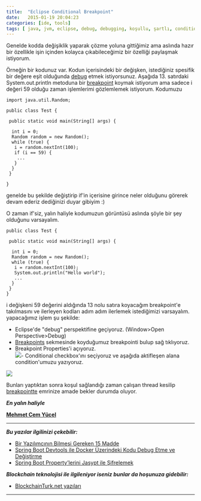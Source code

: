 ```yaml
---
title:  "Eclipse Conditional Breakpoint"
date:   2015-01-19 20:04:23
categories: [ide, tools]
tags: [ java, jvm, eclipse, debug, debugging, koşullu, şartlı, conditional, breakpoint]
---
```


Genelde kodda değişiklik yaparak çözme yoluna gittiğimiz ama aslında hazır bir özellikle işin içinden kolayca çıkabileceğimiz bir özelliği paylaşmak istiyorum.  
  
Örneğin bir kodunuz var. Kodun içerisindeki bir değişken, istediğiniz spesifik bir değere eşit olduğunda [debug](http://en.wikipedia.org/wiki/Debugging) etmek istiyorsunuz. Aşağıda 13. satırdaki System.out.println metoduna bir [breakpoint](http://en.wikipedia.org/wiki/Breakpoint) koymak istiyorum ama sadece i değeri 59 olduğu zaman işlemlerimi gözlemlemek istiyorum. Kodumuzu  
  


	import java.util.Random;

	public class Test {

	 public static void main(String[] args) {

	  int i = 0;
	  Random random = new Random();
	  while (true) {
	   i = random.nextInt(100);
	   if (i == 59) {
		...
	   }
	  }
	 }

	}

genelde bu şekilde değiştirip if'in içerisine girince neler olduğunu görerek devam ederiz dediğinizi duyar gibiyim :)  
  
O zaman if'siz, yalın haliyle kodumuzun görüntüsü aslında şöyle bir şey olduğunu varsayalım.  


	public class Test {

	 public static void main(String[] args) {

	  int i = 0;
	  Random random = new Random();
	  while (true) {
	   i = random.nextInt(100);
	   System.out.println("Hello world");
	   ...
	  }
	 }
	}

i değişkeni 59 değerini aldığında 13 nolu satıra koyacağım breakpoint'e takılmasını ve ilerleyen kodları adım adım ilerlemek istediğimizi varsayalım. yapacağımız işlem şu şekilde:  
  
- Eclipse'de "debug" perspektifine geçiyoruz. (Window>Open Perspective>Debug)  
- [Breakpoints](http://en.wikipedia.org/wiki/Breakpoint) sekmesinde koyduğumuz breakpointi bulup sağ tıklıyoruz.  
- Breakpoint Properties'i açıyoruz.  
[![](http://1.bp.blogspot.com/-yIOxrCBYDyo/VL0XMle2wgI/AAAAAAAAAhw/ebTwvsMDslo/s1600/breakpoint.png)](http://1.bp.blogspot.com/-yIOxrCBYDyo/VL0XMle2wgI/AAAAAAAAAhw/ebTwvsMDslo/s1600/breakpoint.png)- Conditional checkbox'ını seçiyoruz ve aşağıda aktifleşen alana condition'umuzu yazıyoruz.  
  

[![](http://1.bp.blogspot.com/-h1IuED8LuXU/VL0XW3WgMTI/AAAAAAAAAh4/ASCn4jti_Tw/s1600/breakpoint2.png)](http://1.bp.blogspot.com/-h1IuED8LuXU/VL0XW3WgMTI/AAAAAAAAAh4/ASCn4jti_Tw/s1600/breakpoint2.png)

  
Bunları yaptıktan sonra koşul sağlandığı zaman çalışan thread kesilip [breakpointte](http://en.wikipedia.org/wiki/Breakpoint) emrinize amade bekler durumda oluyor.  
  
***En yalın haliyle***

[**Mehmet Cem Yücel**](https://www.mehmetcemyucel.com)

---

**_Bu yazılar ilgilinizi çekebilir:_**

 - [Bir Yazılımcının Bilmesi Gereken 15 Madde](https://www.mehmetcemyucel.com/2019/bir-yazilimcinin-bilmesi-gereken-15-madde/)
 - [Spring Boot Devtools ile Docker Üzerindeki Kodu Debug Etme ve Değiştirme](https://www.mehmetcemyucel.com/2019/spring-boot-devtools-ile-docker-uzerindeki-kodu-debug-etme-ve-degistirme/)
 - [Spring Boot Property’lerini Jasypt ile Şifrelemek](https://www.mehmetcemyucel.com/2019/spring-boot-propertylerini-jasypt-ile-sifrelemek/)

**_Blockchain teknolojisi ile ilgileniyor iseniz bunlar da hoşunuza gidebilir:_**

 - [BlockchainTurk.net yazıları](https://www.mehmetcemyucel.com/categories/#blockchain)

---